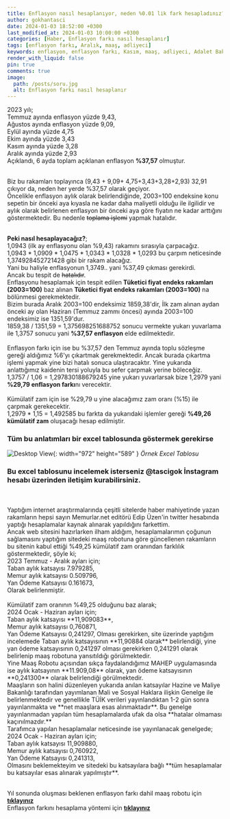 ```yaml
---
title: Enflasyon nasıl hesaplanıyor, neden %0.01 lik fark hesapladınız?
author: gokhantasci
date: 2024-01-03 18:52:00 +0300
last_modified_at: 2024-01-03 10:00:00 +0300
categories: [Haber, Enflasyon farkı nasıl hesaplanır]
tags: [enflasyon farkı, Aralık, maaş, adliyeci]
keywords: enflasyon, enflasyon farkı, Kasım, maaş, adliyeci, Adalet Bakanlığı
render_with_liquid: false
pin: true
comments: true
image:
  path: /posts/soru.jpg
  alt: Enflasyon farkı nasıl hesaplanır
---
```


2023 yılı;
<br>Temmuz ayında enflasyon yüzde 9,43,
<br>Ağustos ayında enflasyon yüzde 9,09,
<br>Eylül ayında yüzde 4,75
<br>Ekim ayında yüzde 3,43
<br>Kasım ayında yüzde 3,28
<br>Aralık ayında yüzde 2,93
<br>Açıklandı, 6 ayda toplam açıklanan enflasyon **%37,57** olmuştur.

<br>Biz bu rakamları toplayınca (9,43 + 9,09+ 4,75+3,43+3,28+2,93) 32,91 çıkıyor da, neden her yerde %37,57 olarak geçiyor.
<br>Öncelikle enflasyon aylık olarak belirlendiğinde, 2003=100 endeksine konu sepetin bir önceki aya kıyasla ne kadar daha maliyetli olduğu ile ilgilidir ve aylık olarak belirlenen enflasyon bir önceki aya göre fiyatın ne kadar arttığını göstermektedir. Bu nedenle ~~toplama işlemi~~ yapmak hatalıdır.

**<br>Peki nasıl hesaplayacağız?**;
<br>1,0943 (ilk ay enflasyonu olan %9,43) rakamını sırasıyla çarpacağız.
<br>1,0943 * 1,0909 * 1,0475 * 1,0343 * 1,0328 * 1,0293 bu çarpım neticesinde 1,374928452721428 gibi bir rakam alacağız.
<br>Yani bu haliyle enflasyonun 1,3749.. yani %37,49 çıkması gerekirdi. 
<br>Ancak bu tespit de ~~hatalıdır~~. 
<br>Enflasyonu hesaplamak için tespit edilen **Tüketici fiyat endeks rakamları (2003=100)** baz alınan **Tüketici fiyat endeks rakamları (2003=100)** na bölünmesi gerekmektedir.
<br>Bizim burada Aralık 2003=100 endeksimiz 1859,38'dir, İlk zam alınan aydan önceki ay olan Haziran (Temmuz zammı öncesi) ayında 2003=100 endeksimiz ise 1351,59'dur. 
<br>1859,38 / 1351,59 = 1,375698251688752 sonucu vermekte yukarı yuvarlama ile 1,3757 sonucu yani **%37,57 enflasyon** elde edilmektedir. 
<br>
<br>Enflasyon farkı için ise bu %37,57 den Temmuz ayında toplu sözleşme gereği aldığımız %6'yı çıkartmak gerekmektedir. Ancak burada çıkartma işlemi yapmak yine bizi hatalı sonuca ulaştıracaktır. Yine yukarıda anlattığımız kaidenin tersi yoluyla bu sefer çarpmak yerine böleceğiz. 
<br>1,3757 / 1,06 = 1,297830188679245 yine yukarı yuvarlarsak bize 1,2979 yani **%29,79 enflasyon farkı**nı verecektir.
<br>
<br>Kümülatif zam için ise %29,79 u yine alacağımız zam oranı (%15) ile çarpmak gerekecektir.
<br>1,2979 * 1,15 = 1,492585 bu farkta da yukarıdaki işlemler gereği **%49,26 kümülatif zam** oluşacağı hesap edilmiştir.
<br>
### Tüm bu anlatımları bir excel tablosunda göstermek gerekirse

![Desktop View](/posts/excel.png){: width="972" height="589" }
_Örnek Excel Tablosu_
### Bu excel tablosunu incelemek isterseniz **@tascigok** İnstagram hesabı üzerinden iletişim kurabilirsiniz.
<br>
<br>Yaptığım internet araştırmalarında çeşitli sitelerde haber mahiyetinde yazan rakamların hepsi sayın Memurlar.net editörü Edip Üzen'in twitter hesabında yaptığı hesaplamalar kaynak alınarak yapıldığını farkettim.
<br>Ancak web sitesini hazırlarken ilham aldığım, hesaplamalarımın çoğunun sağlamasını yaptığım sitedeki maaş robotuna göre güncellenen rakamların bu sitenin kabul ettiği %49,25 kümülatif zam oranından farklılık göstermektedir, şöyle ki;
<br>2023 Temmuz - Aralık ayları için;
<br>Taban aylık katsayısı 7.979285,
<br>Memur aylık katsayısı 0.509796,
<br>Yan Ödeme Katsayısı 0.161673,
<br>Olarak belirlenmiştir. 
<br>
<br>Kümülatif zam oranının %49,25 olduğunu baz alarak; 
<br>2024 Ocak - Haziran ayları için;
<br>Taban aylık katsayısı **11,909083**,
<br>Memur aylık katsayısı 0,760871,
<br>Yan Ödeme Katsayısı 0,241297,
Olması gerekirken, site üzerinde yaptığım incelemede Taban aylık katsayısının **11,90884 olarak** belirlendiği, yine yan ödeme katsayısının 0,241297 olması gerekirken 0,241291 olarak belirlenip maaş robotuna yansıtıldığı görülmektedir. 
<br>Yine Maaş Robotu açısından sıkça faydalandığımız MAHEP uygulamasında ise aylık katsayının **11.909,08** olarak, yan ödeme katsayısının **0,241300** olarak belirlendiği görülmektedir.
<br>Maaşların son halini düzenleyen yukarıda anılan katsayılar Hazine ve Maliye Bakanlığı tarafından yayımlanan Mali ve Sosyal Haklara ilişkin Genelge ile belirlenmektedir ve genellikle TÜİK verileri yayınlandıktan 1-2 gün sonra yayınlanmakta ve **net maaşlara esas alınmaktadır**. Bu genelge yayınlanmadan yapılan tüm hesaplamalarda ufak da olsa **hatalar olmaması kaçınılmazdır.**
<br>Tarafımca yapılan hesaplamalar neticesinde ise yayınlanacak genelgede;
<br>2024 Ocak - Haziran ayları için;
<br>Taban aylık katsayısı 11,909880,
<br>Memur aylık katsayısı 0,760922,
<br>Yan Ödeme Katsayısı 0,241313,
<br>Olmasını beklemekteyim ve sitedeki bu katsayılara bağlı **tüm hesaplamalar bu katsayılar esas alınarak yapılmıştır**. 

<br>Yıl sonunda oluşması beklenen enflasyon farkı dahil maaş robotu için [**tıklayınız**](https://adliyeci.com.tr/maasyeni/) 
<br>Enflasyon farkını hesaplama yöntemi için [**tıklayınız**](https://adliyeci.com.tr/enflasyonfarki/) 
